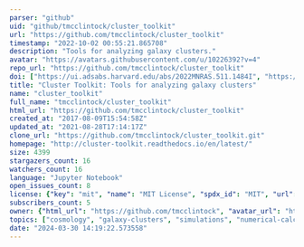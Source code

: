 ```yaml
---
parser: "github"
uid: "github/tmcclintock/cluster_toolkit"
url: "https://github.com/tmcclintock/cluster_toolkit"
timestamp: "2022-10-02 00:55:21.865708"
description: "Tools for analyzing galaxy clusters."
avatar: "https://avatars.githubusercontent.com/u/10226392?v=4"
repo_url: "https://github.com/tmcclintock/cluster_toolkit"
doi: ["https://ui.adsabs.harvard.edu/abs/2022MNRAS.511.1484I", "https://ui.adsabs.harvard.edu/abs/2022ascl.soft09004M/abstract"]
title: "Cluster Toolkit: Tools for analyzing galaxy clusters"
name: "cluster_toolkit"
full_name: "tmcclintock/cluster_toolkit"
html_url: "https://github.com/tmcclintock/cluster_toolkit"
created_at: "2017-08-09T15:54:58Z"
updated_at: "2021-08-28T17:14:17Z"
clone_url: "https://github.com/tmcclintock/cluster_toolkit.git"
homepage: "http://cluster-toolkit.readthedocs.io/en/latest/"
size: 4399
stargazers_count: 16
watchers_count: 16
language: "Jupyter Notebook"
open_issues_count: 8
license: {"key": "mit", "name": "MIT License", "spdx_id": "MIT", "url": "https://api.github.com/licenses/mit", "node_id": "MDc6TGljZW5zZTEz"}
subscribers_count: 5
owner: {"html_url": "https://github.com/tmcclintock", "avatar_url": "https://avatars.githubusercontent.com/u/10226392?v=4", "login": "tmcclintock", "type": "User"}
topics: ["cosmology", "galaxy-clusters", "simulations", "numerical-calculations"]
date: "2024-03-30 14:19:22.573558"
---
```

